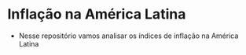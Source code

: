 # Inflação na América Latina

- Nesse repositório vamos analisar os índices de inflação na América Latina
